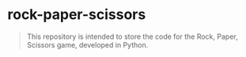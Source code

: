 # rock-paper-scissors
> This repository is intended to store the code for the Rock, Paper, Scissors game, developed in Python.
